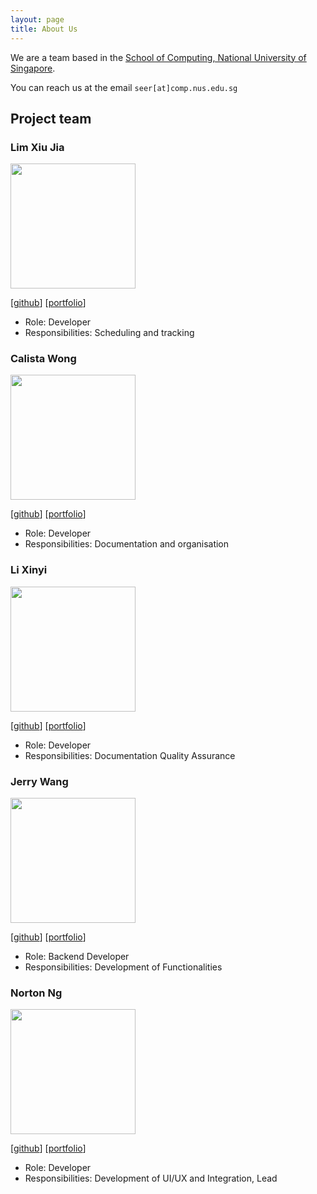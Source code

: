 ```yaml
---
layout: page
title: About Us
---
```


We are a team based in the [School of Computing, National University of Singapore](http://www.comp.nus.edu.sg).

You can reach us at the email `seer[at]comp.nus.edu.sg`

## Project team

### Lim Xiu Jia

<img src="images/tsulim.png" class="profilepic" width="200px">

[[github](https://github.com/tsulim)]
[[portfolio](team/tsulim.md)]

* Role: Developer
* Responsibilities: Scheduling and tracking

### Calista Wong

<img src="images/whitesnowx.png" class="profilepic" width="200px">

[[github](https://github.com/whitesnowx)]
[[portfolio](team/whitesnowx)]

* Role: Developer
* Responsibilities: Documentation and organisation

### Li Xinyi

<img src="images/iynixil.png" class="profilepic" width="200px">

[[github](http://github.com/iynixil)] [[portfolio](team/iynixil.md)]

* Role: Developer
* Responsibilities: Documentation Quality Assurance

### Jerry Wang

<img src="images/jerrywang0000.png" class="profilepic" width="200px">

[[github](http://github.com/JerryWang0000)]
[[portfolio](team/jerrywang0000)]

* Role: Backend Developer
* Responsibilities: Development of Functionalities

### Norton Ng

<img src="images/pluiexo.png" class="profilepic" width="200px">

[[github](http://github.com/Pluiexo)]
[[portfolio](team/pluiexo.md)]

* Role: Developer
* Responsibilities: Development of UI/UX and Integration, Lead
